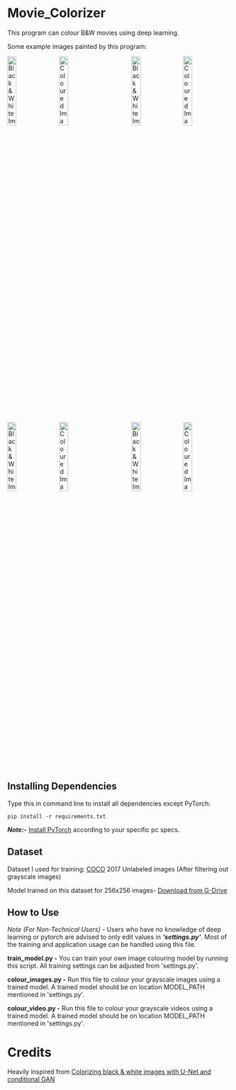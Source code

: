 # Movie_Colorizer

This program can colour B&W movies using deep learning.

Some example images painted by this program:

<img src="https://i.ibb.co/NLXP0ZQ/gray.jpg" alt="Black & White Image 1" width="20%"/> &nbsp;&nbsp;&nbsp;<img src="https://i.ibb.co/S35NVN0/coloured.jpg" alt="Coloured Image 1" width="20%"/> &nbsp;&nbsp;&nbsp;&nbsp;&nbsp;&nbsp;&nbsp;&nbsp;&nbsp;&nbsp;&nbsp;&nbsp;&nbsp;&nbsp;&nbsp;<img src="https://i.ibb.co/VmwcQxB/gray2.jpg" alt="Black & White Image 2" width="20%"/> &nbsp;&nbsp;&nbsp;<img src="https://i.ibb.co/SX1Wgvw/coloured2.jpg" alt="Coloured Image 2" width="20%"/>

<br/>

<img src="https://i.ibb.co/LdxHxjd/gray3.jpg" alt="Black & White Image 3" width="20%"/> &nbsp;&nbsp;&nbsp;<img src="https://i.ibb.co/QNCBhjp/coloured3.jpg" alt="Coloured Image 3" width="20%"/> &nbsp;&nbsp;&nbsp;&nbsp;&nbsp;&nbsp;&nbsp;&nbsp;&nbsp;&nbsp;&nbsp;&nbsp;&nbsp;&nbsp;&nbsp;<img src="https://i.ibb.co/jT87x1K/gray4.jpg" alt="Black & White Image 4" width="20%"/> &nbsp;&nbsp;&nbsp;<img src="https://i.ibb.co/p4Wh5bn/coloured4.jpg" alt="Coloured Image 4" width="20%"/>

## Installing Dependencies

Type this in command line to install all dependencies except PyTorch:

```pip install -r requirements.txt```

***Note:-*** [Install PyTorch](https://pytorch.org/get-started/locally/) according to your specific pc specs.

## Dataset

Dataset I used for training: [COCO](https://cocodataset.org/#download) 2017 Unlabeled images (After filtering out grayscale images)

Model trained on this dataset for 256x256 images- [Download from G-Drive](https://drive.google.com/file/d/1ejIH8i-jUlci_v9p71nGfp9A76SvtzgJ/view?usp=sharing)

## How to Use

*Note (For Non-Technical Users) -* Users who have no knowledge of deep learning or pytorch are advised to only edit values in ***'settings.py'***. Most of the training and application usage can be handled using this file.

**train_model.py -** You can train your own image colouring model by running this script. All training settings can be adjusted from 'settings.py'.

**colour_images.py -** Run this file to colour your grayscale images using a trained model. A trained model should be on location MODEL_PATH mentioned in 'settings.py'.

**colour_video.py -** Run this file to colour your grayscale videos using a trained model. A trained model should be on location MODEL_PATH mentioned in 'settings.py'.

# Credits

Heavily inspired from [Colorizing black & white images with U-Net and conditional GAN](https://towardsdatascience.com/colorizing-black-white-images-with-u-net-and-conditional-gan-a-tutorial-81b2df111cd8)
